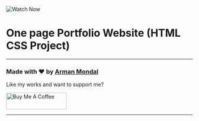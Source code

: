 ![Watch Now](./img/Design.jpg)
# One page Portfolio Website (HTML CSS Project)

---

### Made with ❤️ by [Arman Mondal](https://www.instagram.com/arman.mondal.821/)

Like my works and want to support me?

<a href="#" target="_blank"><img src="https://cdn.buymeacoffee.com/buttons/v2/default-blue.png" alt="Buy Me A Coffee" style="height: 45px !important;width: 162.75px !important;" ></a>

---


